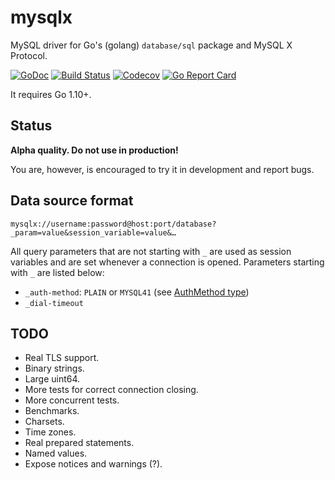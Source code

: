 # mysqlx

MySQL driver for Go's (golang) `database/sql` package and MySQL X Protocol.

[![GoDoc](https://godoc.org/github.com/AlekSi/mysqlx?status.svg)](https://godoc.org/github.com/AlekSi/mysqlx)
[![Build Status](https://travis-ci.org/AlekSi/mysqlx.svg?branch=master)](https://travis-ci.org/AlekSi/mysqlx)
[![Codecov](https://codecov.io/gh/AlekSi/mysqlx/branch/master/graph/badge.svg)](https://codecov.io/gh/AlekSi/mysqlx)
[![Go Report Card](https://goreportcard.com/badge/github.com/AlekSi/mysqlx)](https://goreportcard.com/report/github.com/AlekSi/mysqlx)

It requires Go 1.10+.

## Status

**Alpha quality. Do not use in production!**

You are, however, is encouraged to try it in development and report bugs.

## Data source format

```
mysqlx://username:password@host:port/database?_param=value&session_variable=value&…
```

All query parameters that are not starting with `_` are used as session variables
and are set whenever a connection is opened.
Parameters starting with `_` are listed below:

* `_auth-method`: `PLAIN` or `MYSQL41` (see [AuthMethod type](https://godoc.org/github.com/AlekSi/mysqlx#AuthMethod))
* `_dial-timeout`

## TODO

* Real TLS support.
* Binary strings.
* Large uint64.
* More tests for correct connection closing.
* More concurrent tests.
* Benchmarks.
* Charsets.
* Time zones.
* Real prepared statements.
* Named values.
* Expose notices and warnings (?).
